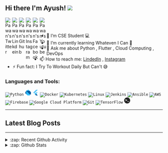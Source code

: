 ## Hi there I'm Ayush! <img src="https://media.giphy.com/media/hvRJCLFzcasrR4ia7z/giphy.gif" width="25px">

<!--
**cybergodayush/cybergodayush** is a ✨ _special_ ✨ repository because its `README.md` (this file) appears on your GitHub profile.
-->
<a href="https://twitter.com/cybergodayush">
  <img align="left" alt="Pawan's Twitter" width="22px" src="https://cdn.jsdelivr.net/npm/simple-icons@v3/icons/twitter.svg" />
</a>
<a href="https://linkedin.com/in/cybergodayush">
  <img align="left" alt="Pawan's Linkdein" width="22px" src="https://cdn.jsdelivr.net/npm/simple-icons@v3/icons/linkedin.svg" />
</a>
<a href="https://github.com/cybergodayush">
  <img align="left" alt="Pawan's Github" width="22px" src="https://cdn.jsdelivr.net/npm/simple-icons@v3/icons/github.svg" />
</a>
<a href="https://instagram.com/cybergodayush">
  <img align="left" alt="Pawan's Instagram" width="22px" src="https://cdn.jsdelivr.net/npm/simple-icons@v3/icons/instagram.svg" />
</a>
<a href="https://www.facebook.com/hackercybergod">
  <img align="left" alt="Pawan's Facebook" width="22px" src="https://cdn.jsdelivr.net/npm/simple-icons@v3/icons/facebook.svg" />
</a>
<a href="https://www.youtube.com/cybergodtricks">
  <img align="left" alt="Pawan's Youtube" width="22px" src="https://cdn.jsdelivr.net/npm/simple-icons@v3/icons/youtube.svg" />
</a>
<br/>
<br/>

- 🔭 I’m CSE Student 💻
- 🌱 I’m currently learning Whateven I Can 🤣
- 💬 Ask me about Python , Flutter , Cloud Computing , DevOps
- 📫 How to reach me: [LindedIn](https://linkedin.com/in/cybergodayush) , [Instagram](https://instagram.com/cybergodayush)
- ⚡ Fun fact: I Try To Workout Daily But Can't 😅

### Languages and Tools: 

<code><img height="20" title="Python" src="https://raw.githubusercontent.com/cybergodayush/cybergodayush/master/.github/python.png"></code>
<code><img height="20" title="Dart" src="https://raw.githubusercontent.com/github/explore/80688e429a7d4ef2fca1e82350fe8e3517d3494d/topics/dart/dart.png"></code>
<code><img height="20" title="Flutter" src="https://raw.githubusercontent.com/github/explore/80688e429a7d4ef2fca1e82350fe8e3517d3494d/topics/flutter/flutter.png"></code>
<code><img height="20" title="Docker" src="https://www.docker.com/sites/default/files/d8/styles/role_icon/public/2019-07/Moby-logo.png"></code>
<code><img height="20" title="Kubernetes" src="https://raw.githubusercontent.com/cybergodayush/cybergodayush/master/.github/Kubernetes.png"></code>
<code><img height="20" title="Linux" src="https://raw.githubusercontent.com/cybergodayush/cybergodayush/master/.github/linux.png"></code>
<code><img height="20" title="Jenkins" src="https://github.com/cybergodayush/cybergodayush/raw/master/.github/jenkins.png"></code>
<code><img height="20" title="Ansible" src="https://upload.wikimedia.org/wikipedia/commons/0/05/Ansible_Logo.png"></code>
<code><img height="20" title="AWS" src="https://upload.wikimedia.org/wikipedia/commons/thumb/9/93/Amazon_Web_Services_Logo.svg/1280px-Amazon_Web_Services_Logo.svg.png"></code>
<code><img height="20" title="Firebase" src="https://raw.githubusercontent.com/cybergodayush/cybergodayush/master/.github/firebase.png"></code>
<code><img height="20" title="Google Cloud Platform" src="https://raw.githubusercontent.com/cybergodayush/cybergodayush/master/.github/gcp_icon.png"></code>
<code><img height="20" title="Git" src="https://github.com/cybergodayush/cybergodayush/raw/master/.github/git.png"></code>
<code><img height="20" title="TensorFlow" src="https://github.com/cybergodayush/cybergodayush/raw/master/.github/tensorflow.jpg"></code>
<code><img title="bash" height="20" src="https://raw.githubusercontent.com/github/explore/80688e429a7d4ef2fca1e82350fe8e3517d3494d/topics/terminal/terminal.png"></code>

---

##  Latest Blog Posts
<!-- BLOG-POST-LIST:START -->
<!-- BLOG-POST-LIST:END -->

---

<details>
  <summary>:zap: Recent Github Activity</summary>
  
<!--START_SECTION:activity-->
<!--END_SECTION:activity-->

</details>

<details>
  <summary>:zap: Github Stats</summary>

  <img align="left" alt="Ayush Github Stats" src="https://github-readme-stats.codestackr.vercel.app/api?username=codeSTACKr&show_icons=true&hide_border=true" />

</details>
